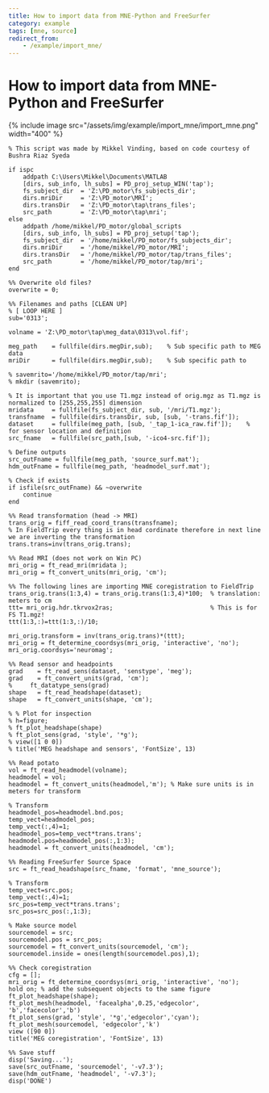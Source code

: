 ```yaml
---
title: How to import data from MNE-Python and FreeSurfer
category: example
tags: [mne, source]
redirect_from:
    - /example/import_mne/
---
```


# How to import data from MNE-Python and FreeSurfer

{% include image src="/assets/img/example/import_mne/import_mne.png" width="400" %}

    % This script was made by Mikkel Vinding, based on code courtesy of Bushra Riaz Syeda

    if ispc
        addpath C:\Users\Mikkel\Documents\MATLAB
        [dirs, sub_info, lh_subs] = PD_proj_setup_WIN('tap');
        fs_subject_dir  = 'Z:\PD_motor\fs_subjects_dir';
        dirs.mriDir     = 'Z:\PD_motor\MRI';
        dirs.transDir   = 'Z:\PD_motor\tap\trans_files';
        src_path        = 'Z:\PD_motor\tap\mri';
    else
        addpath /home/mikkel/PD_motor/global_scripts
        [dirs, sub_info, lh_subs] = PD_proj_setup('tap');
        fs_subject_dir  = '/home/mikkel/PD_motor/fs_subjects_dir';
        dirs.mriDir     = '/home/mikkel/PD_motor/MRI';
        dirs.transDir   = '/home/mikkel/PD_motor/tap/trans_files';
        src_path        = '/home/mikkel/PD_motor/tap/mri';
    end

    %% Overwrite old files?
    overwrite = 0;

    %% Filenames and paths [CLEAN UP]
    % [ LOOP HERE ]
    sub='0313';

    volname = 'Z:\PD_motor\tap\meg_data\0313\vol.fif';

    meg_path    = fullfile(dirs.megDir,sub);    % Sub specific path to MEG data
    mriDir      = fullfile(dirs.megDir,sub);    % Sub specific path to

    % savemrito='/home/mikkel/PD_motor/tap/mri';
    % mkdir (savemrito);

    % It is important that you use T1.mgz instead of orig.mgz as T1.mgz is normalized to [255,255,255] dimension
    mridata     = fullfile(fs_subject_dir, sub, '/mri/T1.mgz');
    transfname  = fullfile(dirs.transDir, sub, [sub, '-trans.fif']);
    dataset     = fullfile(meg_path, [sub, '_tap_1-ica_raw.fif']);    % for sensor location and definition
    src_fname   = fullfile(src_path,[sub, '-ico4-src.fif']);

    % Define outputs
    src_outFname = fullfile(meg_path, 'source_surf.mat');
    hdm_outFname = fullfile(meg_path, 'headmodel_surf.mat');

    % Check if exists
    if isfile(src_outFname) && ~overwrite
        continue
    end

    %% Read transformation (head -> MRI)
    trans_orig = fiff_read_coord_trans(transfname);
    % In FieldTrip every thing is in head cordinate therefore in next line we are inverting the transformation
    trans.trans=inv(trans_orig.trans);

    %% Read MRI (does not work on Win PC)
    mri_orig = ft_read_mri(mridata );
    mri_orig = ft_convert_units(mri_orig, 'cm');

    %% The following lines are importing MNE coregistration to FieldTrip
    trans_orig.trans(1:3,4) = trans_orig.trans(1:3,4)*100;  % translation: meters to cm
    ttt= mri_orig.hdr.tkrvox2ras;                           % This is for FS T1.mgz!
    ttt(1:3,:)=ttt(1:3,:)/10;

    mri_orig.transform = inv(trans_orig.trans)*(ttt);
    mri_orig = ft_determine_coordsys(mri_orig, 'interactive', 'no');
    mri_orig.coordsys='neuromag';

    %% Read sensor and headpoints
    grad    = ft_read_sens(dataset, 'senstype', 'meg');
    grad    = ft_convert_units(grad, 'cm');
    %     ft_datatype_sens(grad)
    shape   = ft_read_headshape(dataset);
    shape   = ft_convert_units(shape, 'cm');

    % % Plot for inspection
    % h=figure;
    % ft_plot_headshape(shape)
    % ft_plot_sens(grad, 'style', '*g');
    % view([1 0 0])
    % title('MEG headshape and sensors', 'FontSize', 13)

    %% Read potato
    vol = ft_read_headmodel(volname);
    headmodel = vol;
    headmodel = ft_convert_units(headmodel,'m'); % Make sure units is in meters for transform

    % Transform
    headmodel_pos=headmodel.bnd.pos;
    temp_vect=headmodel_pos;
    temp_vect(:,4)=1;
    headmodel_pos=temp_vect*trans.trans';
    headmodel.pos=headmodel_pos(:,1:3);
    headmodel = ft_convert_units(headmodel, 'cm');

    %% Reading FreeSurfer Source Space
    src = ft_read_headshape(src_fname, 'format', 'mne_source');

    % Transform
    temp_vect=src.pos;
    temp_vect(:,4)=1;
    src_pos=temp_vect*trans.trans';
    src_pos=src_pos(:,1:3);

    % Make source model
    sourcemodel = src;
    sourcemodel.pos = src_pos;
    sourcemodel = ft_convert_units(sourcemodel, 'cm');
    sourcemodel.inside = ones(length(sourcemodel.pos),1);

    %% Check coregistration
    cfg = [];
    mri_orig = ft_determine_coordsys(mri_orig, 'interactive', 'no');
    hold on; % add the subsequent objects to the same figure
    ft_plot_headshape(shape);
    ft_plot_mesh(headmodel, 'facealpha',0.25,'edgecolor', 'b','facecolor','b')
    ft_plot_sens(grad, 'style', '*g','edgecolor','cyan');
    ft_plot_mesh(sourcemodel, 'edgecolor','k')
    view ([90 0])
    title('MEG coregistration', 'FontSize', 13)

    %% Save stuff
    disp('Saving...');
    save(src_outFname, 'sourcemodel', '-v7.3');
    save(hdm_outFname, 'headmodel', '-v7.3');
    disp('DONE')
